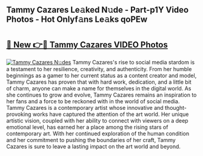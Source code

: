 ## Tammy Cazares Le𝚊ked N𝚞de - Part-p1Y Video Photos - Hot Onlyf𝚊ns Le𝚊ks qoPEw

# <h2><a href="http://ab23324.deff.icu/?id=Tammy+Cazares">🔗 New 👉🔴 Tammy Cazares VIDEO Photos</a></h2>

[![Tammy Cazares N𝚞des](https://i.imgur.com/rIISA9y.gif)](http://ab23324.deff.icu/?id=Tammy+Cazares)
Tammy Cazares's rise to social media stardom is a testament to her resilience, creativity, and authenticity. From her humble beginnings as a gamer to her current status as a content creator and model, Tammy Cazares has proven that with hard work, dedication, and a little bit of charm, anyone can make a name for themselves in the digital world. As she continues to grow and evolve, Tammy Cazares remains an inspiration to her fans and a force to be reckoned with in the world of social media. Tammy Cazares is a contemporary artist whose innovative and thought-provoking works have captured the attention of the art world. Her unique artistic vision, coupled with her ability to connect with viewers on a deep emotional level, has earned her a place among the rising stars of contemporary art. With her continued exploration of the human condition and her commitment to pushing the boundaries of her craft, Tammy Cazares is sure to leave a lasting impact on the art world and beyond.
